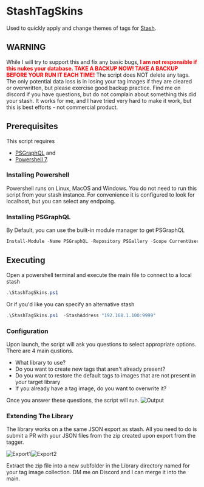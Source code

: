 # StashTagSkins
Used to quickly apply and change themes of tags for [Stash](https://github.com/stashapp/stash).

## WARNING
While I will try to support this and fix any basic bugs, <font color="red">**I am not responsible if this nukes your database.  TAKE A BACKUP NOW!  TAKE A BACKUP BEFORE YOUR RUN IT EACH TIME!**</font>  The script does NOT delete any tags.  The only potential data loss is in losing your tag images if they are cleared or overwritten, but please exercise good backup practice.  Find me on discord if you have questions, but do not complain about something this did your stash.  It works for me, and I have tried very hard to make it work, but this is best efforts - not commercial product.

## Prerequisites
This script requires 
 - [PSGraphQL](https://github.com/anthonyg-1/PSGraphQL) and 
 - [Powershell 7](https://learn.microsoft.com/en-us/powershell/scripting/install/installing-powershell).
### Installing Powershell
Powershell runs on Linux, MacOS and Windows.  You do not need to run this script from your stash instance.  For convenience it is configured to look for localhost, but you can select any endpoing.
### Installing PSGraphQL
By Default, you can use the built-in module manager to get PSGraphQL 
```powershell
Install-Module -Name PSGraphQL -Repository PSGallery -Scope CurrentUser
```
## Executing
Open a powershell terminal and execute the main file to connect to a local stash
```powershell
.\StashTagSkins.ps1
```
Or if you'd like you can specify an alternative stash
```powershell
.\StashTagSkins.ps1  -StashAddress "192.168.1.100:9999"
```

### Configuration
Upon launch, the script will ask you questions to select appropriate options.  There are 4 main qustions.
- What library to use?
- Do you want to create new tags that aren't already present?
- Do you want to restore the default tags to images that are not present in your target library
- If you already have a tag image, do you want to overwrite it?

Once you answer these questions, the script will run.
![Output](https://github.com/Stash-KennyG/StashTagSkins/blob/main/HowToResources/Sample.png?raw=true)

### Extending The Library
The library works on a the same JSON export as stash.  All you need to do is submit a PR with your JSON files from the zip created upon export from the tagger.

![Export1](https://github.com/Stash-KennyG/StashTagSkins/blob/main/HowToResources/Export_Menu.png?raw=true)![Export2](https://github.com/Stash-KennyG/StashTagSkins/blob/main/HowToResources/Export_Settings.png?raw=true)

Extract the zip file into a new subfolder in the Library directory named for your tag image collection.  DM me on Discord and I can merge it into the main.
